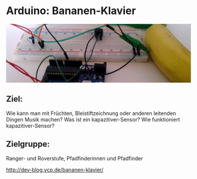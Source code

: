 # Arduino: Bananen-Klavier

![](/images/bananapiano_Beitragsbild-1102x350.jpg)

## Ziel:
Wie kann man mit Früchten, Bleistiftzeichnung oder anderen leitenden Dingen Musik machen?
Was ist ein kapazitiver-Sensor? Wie funktioniert kapazitiver-Sensor?

## Zielgruppe:
Ranger- und Roverstufe, Pfadfinderinnen und Pfadfinder


http://dev-blog.vcp.de/bananen-klavier/
